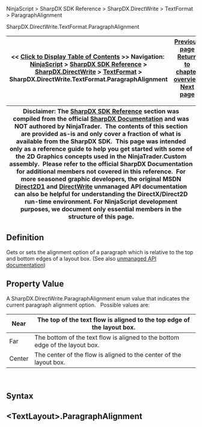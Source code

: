 ﻿
NinjaScript \> SharpDX SDK Reference \> SharpDX.DirectWrite \> TextFormat \> ParagraphAlignment

SharpDX.DirectWrite.TextFormat.ParagraphAlignment

| \<\< [Click to Display Table of Contents](sharpdx_directwrite_textformat_paragraphalignment.md) \>\> **Navigation:**     [NinjaScript](ninjascript-1.md) \> [SharpDX SDK Reference](sharpdx_sdk_reference-1.md) \> [SharpDX.DirectWrite](sharpdx_directwrite-1.md) \> [TextFormat](sharpdx_directwrite_textformat-1.md) \> SharpDX.DirectWrite.TextFormat.ParagraphAlignment | [Previous page](sharpdx_directwrite_textformat_fontweight-1.md) [Return to chapter overview](sharpdx_directwrite_textformat-1.md) [Next page](sharpdx_directwrite_textformat_readingdirection-1.md) |
| --- | --- |

| Disclaimer: The [SharpDX SDK Reference](sharpdx_sdk_reference-1.md) section was compiled from the official [SharpDX Documentation](http://sharpdx.org/) and was NOT authored by NinjaTrader.  The contents of this section are provided as\-is and only cover a fraction of what is available from the SharpDX SDK.  This page was intended only as a reference guide to help you get started with some of the 2D Graphics concepts used in the NinjaTrader.Custom assembly.  Please refer to the official SharpDX Documentation for additional members not covered in this reference.  For more seasoned graphic developers, the original MSDN [Direct2D1](https://msdn.microsoft.com/en-us/library/windows/desktop/dd370990.aspx) and [DirectWrite](https://msdn.microsoft.com/en-us/library/windows/desktop/dd368038.aspx) unmanaged API documentation can also be helpful for understanding the DirectX/Direct2D run\-time environment. For NinjaScript development purposes, we document only essential members in the structure of this page. |
| --- |

## Definition
Gets or sets the alignment option of a paragraph which is relative to the top and bottom edges of a layout box. 
(See also [unmanaged API documentation](https://msdn.microsoft.com/en-us/library/dd316675.aspx))
 
## Property Value
A SharpDX.DirectWrite.ParagraphAlignment enum value that indicates the current paragraph alignment option.
 
Possible values are:

| Near | The top of the text flow is aligned to the top edge of the layout box. |
| --- | --- |
| Far | The bottom of the text flow is aligned to the bottom edge of the layout box. |
| Center | The center of the flow is aligned to the center of the layout box. |
 
## Syntax
## \<TextLayout\>.ParagraphAlignment
## 
